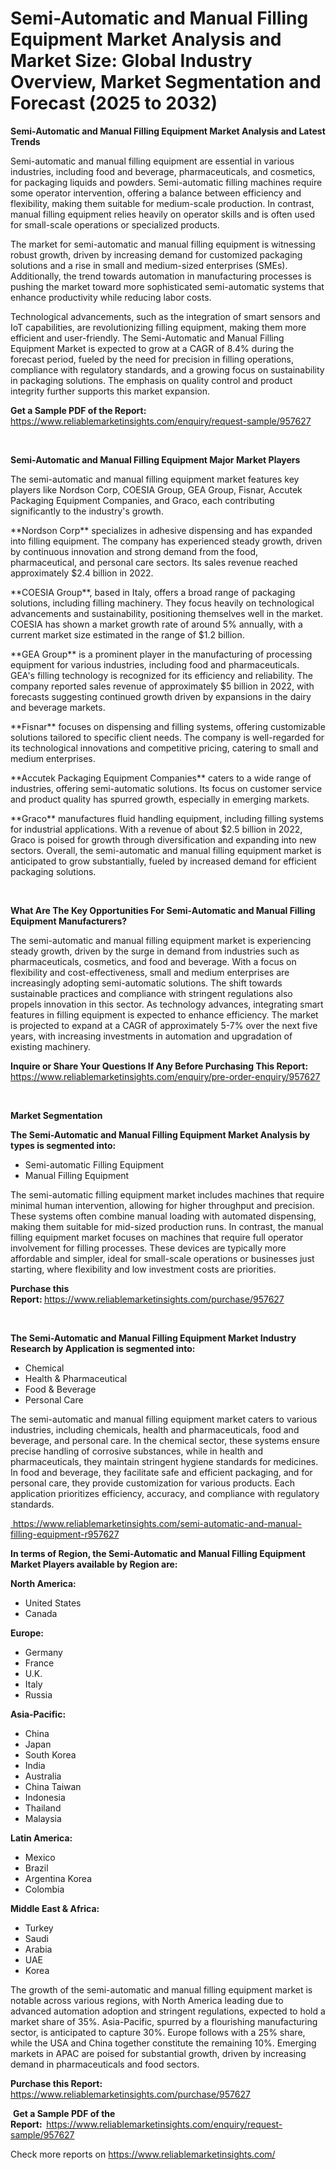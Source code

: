 <p><h1>Semi-Automatic and Manual Filling Equipment Market Analysis and Market Size: Global Industry Overview, Market Segmentation and Forecast (2025 to 2032)</h1></p><p><strong>Semi-Automatic and Manual Filling Equipment Market Analysis and Latest Trends</strong></p>
<p><p>Semi-automatic and manual filling equipment are essential in various industries, including food and beverage, pharmaceuticals, and cosmetics, for packaging liquids and powders. Semi-automatic filling machines require some operator intervention, offering a balance between efficiency and flexibility, making them suitable for medium-scale production. In contrast, manual filling equipment relies heavily on operator skills and is often used for small-scale operations or specialized products.</p><p>The market for semi-automatic and manual filling equipment is witnessing robust growth, driven by increasing demand for customized packaging solutions and a rise in small and medium-sized enterprises (SMEs). Additionally, the trend towards automation in manufacturing processes is pushing the market toward more sophisticated semi-automatic systems that enhance productivity while reducing labor costs.</p><p>Technological advancements, such as the integration of smart sensors and IoT capabilities, are revolutionizing filling equipment, making them more efficient and user-friendly. The Semi-Automatic and Manual Filling Equipment Market is expected to grow at a CAGR of 8.4% during the forecast period, fueled by the need for precision in filling operations, compliance with regulatory standards, and a growing focus on sustainability in packaging solutions. The emphasis on quality control and product integrity further supports this market expansion.</p></p>
<p><strong>Get a Sample PDF of the Report:&nbsp;</strong> <a href="https://www.reliablemarketinsights.com/enquiry/request-sample/957627?utm_campaign=3065&utm_medium=2&utm_source=Github&utm_content=ia&utm_term=21032025&utm_id=semi-automatic-and-manual-filling-equipment">https://www.reliablemarketinsights.com/enquiry/request-sample/957627</a></p>
<p>&nbsp;</p>
<p><strong>Semi-Automatic and Manual Filling Equipment Major Market Players</strong></p>
<p><p>The semi-automatic and manual filling equipment market features key players like Nordson Corp, COESIA Group, GEA Group, Fisnar, Accutek Packaging Equipment Companies, and Graco, each contributing significantly to the industry's growth.</p><p>**Nordson Corp** specializes in adhesive dispensing and has expanded into filling equipment. The company has experienced steady growth, driven by continuous innovation and strong demand from the food, pharmaceutical, and personal care sectors. Its sales revenue reached approximately $2.4 billion in 2022.</p><p>**COESIA Group**, based in Italy, offers a broad range of packaging solutions, including filling machinery. They focus heavily on technological advancements and sustainability, positioning themselves well in the market. COESIA has shown a market growth rate of around 5% annually, with a current market size estimated in the range of $1.2 billion.</p><p>**GEA Group** is a prominent player in the manufacturing of processing equipment for various industries, including food and pharmaceuticals. GEA's filling technology is recognized for its efficiency and reliability. The company reported sales revenue of approximately $5 billion in 2022, with forecasts suggesting continued growth driven by expansions in the dairy and beverage markets.</p><p>**Fisnar** focuses on dispensing and filling systems, offering customizable solutions tailored to specific client needs. The company is well-regarded for its technological innovations and competitive pricing, catering to small and medium enterprises.</p><p>**Accutek Packaging Equipment Companies** caters to a wide range of industries, offering semi-automatic solutions. Its focus on customer service and product quality has spurred growth, especially in emerging markets.</p><p>**Graco** manufactures fluid handling equipment, including filling systems for industrial applications. With a revenue of about $2.5 billion in 2022, Graco is poised for growth through diversification and expanding into new sectors. Overall, the semi-automatic and manual filling equipment market is anticipated to grow substantially, fueled by increased demand for efficient packaging solutions.</p></p>
<p>&nbsp;</p>
<p><strong>What Are The Key Opportunities For Semi-Automatic and Manual Filling Equipment Manufacturers?</strong></p>
<p><p>The semi-automatic and manual filling equipment market is experiencing steady growth, driven by the surge in demand from industries such as pharmaceuticals, cosmetics, and food and beverage. With a focus on flexibility and cost-effectiveness, small and medium enterprises are increasingly adopting semi-automatic solutions. The shift towards sustainable practices and compliance with stringent regulations also propels innovation in this sector. As technology advances, integrating smart features in filling equipment is expected to enhance efficiency. The market is projected to expand at a CAGR of approximately 5-7% over the next five years, with increasing investments in automation and upgradation of existing machinery.</p></p>
<p><strong>Inquire or Share Your Questions If Any Before Purchasing This Report:</strong> <a href="https://www.reliablemarketinsights.com/enquiry/pre-order-enquiry/957627?utm_campaign=3065&utm_medium=2&utm_source=Github&utm_content=ia&utm_term=21032025&utm_id=semi-automatic-and-manual-filling-equipment">https://www.reliablemarketinsights.com/enquiry/pre-order-enquiry/957627</a></p>
<p>&nbsp;</p>
<p><strong>Market Segmentation</strong></p>
<p><strong>The Semi-Automatic and Manual Filling Equipment Market Analysis by types is segmented into:</strong></p>
<p><ul><li>Semi-automatic Filling Equipment</li><li>Manual Filling Equipment</li></ul></p>
<p><p>The semi-automatic filling equipment market includes machines that require minimal human intervention, allowing for higher throughput and precision. These systems often combine manual loading with automated dispensing, making them suitable for mid-sized production runs. In contrast, the manual filling equipment market focuses on machines that require full operator involvement for filling processes. These devices are typically more affordable and simpler, ideal for small-scale operations or businesses just starting, where flexibility and low investment costs are priorities.</p></p>
<p><strong>Purchase this Report:&nbsp;</strong><a href="https://www.reliablemarketinsights.com/purchase/957627?utm_campaign=3065&utm_medium=2&utm_source=Github&utm_content=ia&utm_term=21032025&utm_id=semi-automatic-and-manual-filling-equipment">https://www.reliablemarketinsights.com/purchase/957627</a></p>
<p>&nbsp;</p>
<p><strong>The Semi-Automatic and Manual Filling Equipment Market Industry Research by Application is segmented into:</strong></p>
<p><ul><li>Chemical</li><li>Health & Pharmaceutical</li><li>Food & Beverage</li><li>Personal Care</li></ul></p>
<p><p>The semi-automatic and manual filling equipment market caters to various industries, including chemicals, health and pharmaceuticals, food and beverage, and personal care. In the chemical sector, these systems ensure precise handling of corrosive substances, while in health and pharmaceuticals, they maintain stringent hygiene standards for medicines. In food and beverage, they facilitate safe and efficient packaging, and for personal care, they provide customization for various products. Each application prioritizes efficiency, accuracy, and compliance with regulatory standards.</p></p>
<p><a href="https://www.reliablemarketinsights.com/semi-automatic-and-manual-filling-equipment-r957627?utm_campaign=3065&utm_medium=2&utm_source=Github&utm_content=ia&utm_term=21032025&utm_id=semi-automatic-and-manual-filling-equipment">&nbsp;https://www.reliablemarketinsights.com/semi-automatic-and-manual-filling-equipment-r957627</a></p>
<p><strong>In terms of Region, the Semi-Automatic and Manual Filling Equipment Market Players available by Region are:</strong></p>
<p>
    <p> <strong> North America: </strong>
        <ul>
            <li>United States</li>
            <li>Canada</li>
        </ul>
        </p> 
    <p> <strong> Europe: </strong>
        <ul>
            <li>Germany</li>
            <li>France</li>
            <li>U.K.</li>
            <li>Italy</li>
            <li>Russia</li>
        </ul>
        </p> 
    <p> <strong> Asia-Pacific: </strong>
        <ul>
            <li>China</li>
            <li>Japan</li>
            <li>South Korea</li>
            <li>India</li>
            <li>Australia</li>
            <li>China Taiwan</li>
            <li>Indonesia</li>
            <li>Thailand</li>
            <li>Malaysia</li>
        </ul>
        </p> 
    <p> <strong> Latin America: </strong>
        <ul>
            <li>Mexico</li>
            <li>Brazil</li>
            <li>Argentina Korea</li>
            <li>Colombia</li>
        </ul>
        </p> 
    <p> <strong> Middle East & Africa: </strong>
        <ul>
            <li>Turkey</li>
            <li>Saudi</li>
            <li>Arabia</li>
            <li>UAE</li>
            <li>Korea</li>
        </ul>
    </p>
    </p>
<p><p>The growth of the semi-automatic and manual filling equipment market is notable across various regions, with North America leading due to advanced automation adoption and stringent regulations, expected to hold a market share of 35%. Asia-Pacific, spurred by a flourishing manufacturing sector, is anticipated to capture 30%. Europe follows with a 25% share, while the USA and China together constitute the remaining 10%. Emerging markets in APAC are poised for substantial growth, driven by increasing demand in pharmaceuticals and food sectors.</p></p>
<p><strong>Purchase this Report: </strong><a href="https://www.reliablemarketinsights.com/purchase/957627?utm_campaign=3065&utm_medium=2&utm_source=Github&utm_content=ia&utm_term=21032025&utm_id=semi-automatic-and-manual-filling-equipment">https://www.reliablemarketinsights.com/purchase/957627</a></p>
<p>&nbsp;<strong>Get a Sample PDF of the Report:&nbsp;&nbsp;</strong><a href="https://www.reliablemarketinsights.com/enquiry/request-sample/957627?utm_campaign=3065&utm_medium=2&utm_source=Github&utm_content=ia&utm_term=21032025&utm_id=semi-automatic-and-manual-filling-equipment">https://www.reliablemarketinsights.com/enquiry/request-sample/957627</a></p>
<p><strong></strong></p>
<p>Check more reports on <a href="https://www.reliablemarketinsights.com/?utm_campaign=3065&utm_medium=2&utm_source=Github&utm_content=ia&utm_term=21032025&utm_id=semi-automatic-and-manual-filling-equipment">https://www.reliablemarketinsights.com/</a></p>
